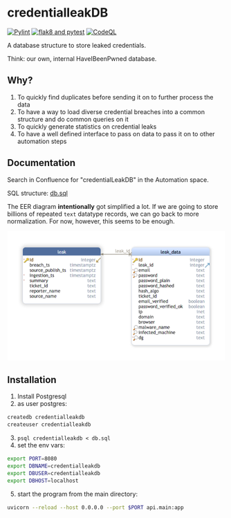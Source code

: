 # credentialleakDB

[![Pylint](https://github.com/EC-DIGIT-CSIRC/credentialLeakDB/actions/workflows/pylint.yml/badge.svg)](https://github.com/EC-DIGIT-CSIRC/credentialLeakDB/actions/workflows/pylint.yml)
[![flak8 and pytest](https://github.com/EC-DIGIT-CSIRC/credentialLeakDB/actions/workflows/python-app.yml/badge.svg)](https://github.com/EC-DIGIT-CSIRC/credentialLeakDB/actions/workflows/python-app.yml)
[![CodeQL](https://github.com/EC-DIGIT-CSIRC/credentialLeakDB/actions/workflows/codeql-analysis.yml/badge.svg)](https://github.com/EC-DIGIT-CSIRC/credentialLeakDB/actions/workflows/codeql-analysis.yml)

A database structure to store leaked credentials. 

Think: our own, internal HaveIBeenPwned database.

## Why?

1. To quickly find duplicates before sending it on to further process the data
2. To have a way to load diverse credential breaches into a common structure and do common queries on it
3. To quickly generate statistics on credential leaks
4. To have a well defined interface to pass on data to pass it on to other automation steps

## Documentation

Search in Confluence for "credentialLeakDB" in the Automation space.

SQL structure: [db.sql](db.sql)

The EER diagram __intentionally__ got simplified a lot. If we are going to store billions of repeated ``text`` datatype records, we can 
go back to more normalization. For now, however, this seems to be enough.


![EER Diagram](EER.png)


## Installation

1. Install Postgresql 
2. as user postgres:
```bash
createdb credentialleakdb
createuser credentialleakdb
```
3. ``psql credentialleakdb < db.sql``
4. set the env vars: 
```bash
export PORT=8080
export DBNAME=credentialleakdb
export DBUSER=credentialleakdb
export DBHOST=localhost
```
5. start the program from the main directory:
```bash
uvicorn --reload --host 0.0.0.0 --port $PORT api.main:app
```
